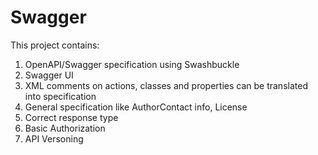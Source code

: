# Swagger

This project contains:

1. OpenAPI/Swagger specification using Swashbuckle
2. Swagger UI 
3. XML comments on actions, classes and properties can be translated into specification
4. General specification like AuthorContact info, License
5. Correct response type
6. Basic Authorization
7. API Versoning

